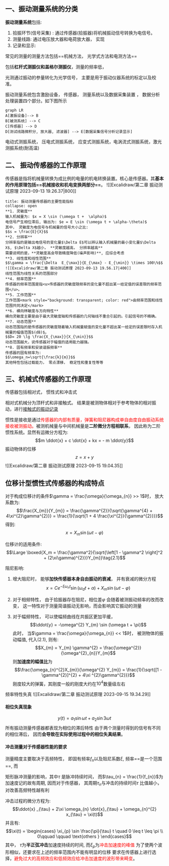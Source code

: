 ## 一、振动测量系统的分类
**振动测量系统**包括: 
1. 拾振环节(信号采集) : 通过传感器(拾振器)将机械振动信号转换为电信号。
2. 测量线路: 通过电压放大器和电荷放大器， 实现
3. 记录和显示: 

常见的测量的测量方法包括==机械方法， 光学式方法和电测方法==

包括**杠杆式测振仪和盖格尔测振仪**，测量的频率低，

光测通过振动的参量转化为光学信号， 主要是用于振动仪器系统的标定以及校准。


振动测量系统包含激励设备， 传感器， 测量系统以及数据采集装置 ， 数据分析处理装置四个部分。如下图所示

```mermaid 
graph LR
A[激振设备]--> B
B[被测系统] --> C
C[传感器] --> D
D[测试线路微积分, 放大器, 滤波器] --> E[数据采集信号分析记录显示]
```

电动式测振系统， 压电式测振系统， 应变式测振系统，电涡流式测振系统，激光测振系统(耐高温)

## 二、 振动传感器的工作原理
传感器是指将机械量转换为成比例的电量的机电转换装置。核心是传感器。其**基本的作用原理包括==机械接收和机电变换两部分==**。
![[Excalidraw/第二章 振动测试原理 2023-09-13 19.26.37|800]]

`````ad-note
title: 振动测量传感器的主要性能指标
collapse: open
**1. 灵敏度**
输入机械量为: $x = X \sin (\omega t +  \alpha)$
电信号产生相位滞后, 输出为: $e = E \sin (\omega t + \alpha-\theta)$
其中， 灵敏度为电信号与机械量的信号大小之比:
$$s = \frac{E}{X}$$
**2. 分辨率**
分辨率指的是输出电信号的变化量$\Delta E$可以辨认输入机械量的最小变化量$\Delta X$, $\Delta X$越小， **灵敏度越高， 分辨率越高**
需要说明的是，**灵敏度高会导致精度降低(噪声影响)**, 应综合考虑
**3. 线性度和线性范围**
$$\gamma = \frac{\Delta  E_{\max}}{E_{\max} - E_{\min}} \times 100\%$$
![[Excalidraw/第二章 振动测试原理 2023-09-13 19.56.17|400]]
线性范围为线性关系的范围部分
**4. 频率范围**
传感器的频率范围是指<u>传感器的灵敏度随频率的变化量不超出某一给定值的误差限的频率范围</u>。
**5. 工作范围**
工作范围<mark style="background: transparent; color: red">由频率范围和线性范围共同决定</mark>
**6. 横向林敏度与方向特性**
横向灵敏度主要是由于最大灵敏度轴和传感器的几何轴线不重合引起的。引起信号的不精确。
**7. 动态范围**
动态范围指的是传感器的灵敏度随着输入机械量赋值的变化量不超出某一给定的误差限时存入机械量的幅值范围$(dB)$。
$$D= 20 \lg \frac{X_{\max}}{X_{\min}}$$
动态范围越大，说传感器对于幅值的适用能力越强。
**8. 固有频率和安装谐振频率**
传感器的固有频率为:
$$\omega_n=\sqrt{\frac{k}{m}}$$
其他特性包括过载能力， 零点漂移， 稳定性和重复性等等
`````

## 三、机械式传感器的工作原理
传感器包括相对式， 惯性式和冲击式

相对式机械分为顶杆式和非接触式。 结果是被测物体相对于参考物体的相对振动，进行<u>接触式的振动记录</u>

惯性是接收是通过<mark style="background: transparent; color: red">传感器的内部有质量，弹簧和阻尼器构成单自由度自由振动系统接收被测振动。</mark>被测机械量与中间机械量是**二阶微分方程相联系**， 因此称为二阶惯性系统。显然有运微分方程为: 
$$m \ddot{x} + c \dot{x} + kx  = - m \ddot{y}$$
振动物体的位移
$$z = x + y$$
![[Excalidraw/第二章 振动测试原理 2023-09-15 19.04.35]]

## 位移计型惯性式传感器的构成特点
对于构成位移计的条件$\gamma = \frac{\omega}{\omega_{n}} >> 1$时， 放大系数为: 
$$\frac{X_{m}}{Y_{m}} = \frac{\gamma^{2}}{\sqrt{\gamma^{4} + 4\xi^{2}\gamma^{2}}} = \frac{1}{\sqrt{1 + 4 \frac{\xi^{2}}{\gamma^{2}}}}$$
得到: 
$$x = X_m \sin (\omega t- \varphi)$$


位移计的适用条件:
$$\Large \boxed{X_m = \frac{\gamma^2}{\sqrt{\left[1 - \gamma^2 \right]^2  + (2\xi\gamma)^{2}}}Y_{m}}\tag{2.1}$$

阻尼影响:
1. 增大阻尼时， 能够**加快传感器本身自由振动的衰减**， 并有衰减的微分方程
$$x = Ce^{-\xi \omega_{n} t} \sin (\omega_{d} t + \alpha) + X_{m} \sin (\omega t - \varphi)$$
2. 对于相频特性， 由于拾振器存在阻尼，相位差$\varphi$ 会随着被测振动频率的改而改变， 这一特性对于测量简谐振动无影响，而会影响其它振动的测量

3. 对于幅频特性， 可以使幅频曲线在共振区更加平缓，
$$\ddot{y} = -\omega^{2} Y_{m} \sin (\omega t + \pi)$$
此时， 当$\gamma = \frac{\omega}{\omega_{n}} << 1$时， 被测物体的振动幅值, 代入(2.1), 则有:
$$X_{m} = Y_{m} \gamma^{2} = \frac{\omega^{2}}{\omega^{2}_{n}}Y_{m}$$
则**加速度的幅值比**为
$$\frac{\omega_{n}^{2}X_{m}}{\omega^{2} Y_{m}} = \frac{1}{\sqrt{[1 - \gamma^{2}]^{2} + 4\xi ^{2}\gamma^{2}}}$$
刚度较大的弹簧，其刚度一般的刚度大约在$10^4$数量级左右


频率特性失真
![[Excalidraw/第二章 振动测试原理 2023-09-15 19.34.29]]

#### 相位失真现象
$$y(t) = a_{1}\sin \omega t +  a_{2} \sin 3\omega t$$
所有振动测量传感器都表现为相位的滞后特性
由于两个测量时得到的信号有不同的相位滞后， 因而**会导致在实际使用过程中的相位失真结果**。


#### 冲击测量对于传感器性能的要求
测量精度主要取决于高频特性， 即固有频率$f_n$以及阻尼系数$\xi$, 
频率==是一个范围==, 而

矩形脉冲测量的影响，其中$\tau$ 是脉冲持续时间， 而$\tau_{n} = \frac{1}{f_{n}}$为加速度记的故有周期,
因而对于传感器， 其周期$\tau_n$与冲击的持续时间$\tau$ 比值越小， 对改善高频特性越有利

冲击过程的微分方程为:
$$\ddot{x} _{\tau} + 2\xi \omega_{n} \dot{x}_{\tau} + \omega_{n}^{2} x_{\tau}  = \xi(t)$$
并且有:
$$\xi(t) = \begin{cases}
\xi_{p} \sin \frac{\pi}{\tau} t \quad  0 \leq  t \leq  \pi  \\
0\qquad \qquad \text{others }
\end{cases}$$
其中， $\tau$为**半正弦冲击**加速度持续的时间, 而$\xi_p$为<mark style="background: transparent; color: red">冲击加速度的峰值</mark>
为了使两个波形相似，还要求在上述的频率范围内不能有明显的位移
要求在传感器上进行选择，<mark style="background: transparent; color: red">避免过大的高频效应和低频效应给冲击加速度的波形带来畸变</mark>。

